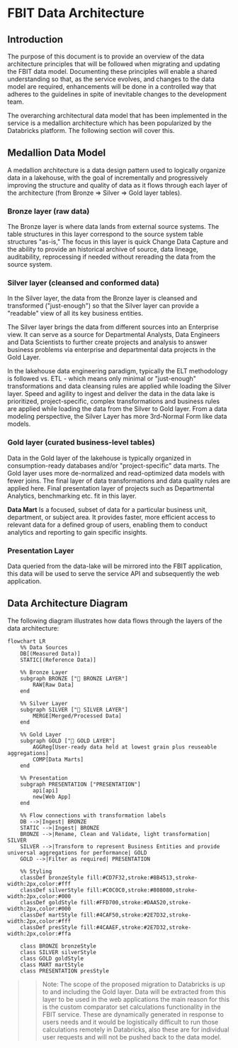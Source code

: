 # FBIT Data Architecture

## Introduction

The purpose of this document is to provide an overview of the data architecture principles that will be followed when migrating and updating the FBIT data model.  Documenting these principles will enable a shared understanding so that, as the service evolves, and changes to the data model are required, enhancements will be done in a controlled way that adheres to the guidelines in spite of inevitable changes to the development team.  

The overarching architectural data model that has been implemented in the service is a medallion architecture which has been popularized by the Databricks platform.  The following section will cover this.

## Medallion Data Model

A medallion architecture is a data design pattern used to logically organize data in a lakehouse, with the goal of incrementally and progressively improving the structure and quality of data as it flows through each layer of the architecture (from Bronze ⇒ Silver ⇒ Gold layer tables).

### Bronze layer (raw data)

The Bronze layer is where data lands from external source systems. The table structures in this layer correspond to the source system table structures "as-is," The focus in this layer is quick Change Data Capture and the ability to provide an historical archive of source, data lineage, auditability, reprocessing if needed without rereading the data from the source system.

### Silver layer (cleansed and conformed data)

In the Silver layer, the data from the Bronze layer is cleansed and transformed ("just-enough") so that the Silver layer can provide a "readable" view of all its key business entities.

The Silver layer brings the data from different sources into an Enterprise view. It can serve as a source for Departmental Analysts, Data Engineers and Data Scientists to further create projects and analysis to answer business problems via enterprise and departmental data projects in the Gold Layer.

In the lakehouse data engineering paradigm, typically the ELT methodology is followed vs. ETL - which means only minimal or "just-enough" transformations and data cleansing rules are applied while loading the Silver layer. Speed and agility to ingest and deliver the data in the data lake is prioritized, project-specific, complex transformations and business rules are applied while loading the data from the Silver to Gold layer. From a data modeling perspective, the Silver Layer has more 3rd-Normal Form like data models.

### Gold layer (curated business-level tables)

Data in the Gold layer of the lakehouse is typically organized in consumption-ready databases and/or "project-specific" data marts. The Gold layer uses more de-normalized and read-optimized data models with fewer joins. The final layer of data transformations and data quality rules are applied here. Final presentation layer of projects such as Departmental Analytics, benchmarking etc. fit in this layer.

**Data Mart**
Is a focused, subset of data for a particular business unit, department, or subject area. It provides faster, more efficient access to relevant data for a defined group of users, enabling them to conduct analytics and reporting to gain specific insights.

### Presentation Layer

Data queried from the data-lake will be mirrored into the FBIT application, this data will be used to serve the service API and subsequently the web application.  

## Data Architecture Diagram

The following diagram illustrates how data flows through the layers of the data architecture:

```mermaid
flowchart LR
    %% Data Sources
    DB[(Measured Data)]
    STATIC[(Reference Data)]
    
    %% Bronze Layer
    subgraph BRONZE ["🥉 BRONZE LAYER"]
        RAW[Raw Data]
    end
    
    %% Silver Layer
    subgraph SILVER ["🥈 SILVER LAYER"]
        MERGE[Merged/Processed Data]
    end
    
    %% Gold Layer
    subgraph GOLD ["🥇 GOLD LAYER"]
        AGGReg[User-ready data held at lowest grain plus reuseable aggregations]
        COMP[Data Marts]
    end
    
    %% Presentation
    subgraph PRESENTATION ["PRESENTATION"]
        api[api]
        new[Web App]  
    end

    %% Flow connections with transformation labels
    DB -->|Ingest| BRONZE
    STATIC -->|Ingest| BRONZE
    BRONZE -->|Rename, Clean and Validate, light transformation| SILVER
    SILVER -->|Transform to represent Business Entities and provide universal aggregations for performance| GOLD
    GOLD -->|Filter as required| PRESENTATION
    
    %% Styling
    classDef bronzeStyle fill:#CD7F32,stroke:#8B4513,stroke-width:2px,color:#fff
    classDef silverStyle fill:#C0C0C0,stroke:#808080,stroke-width:2px,color:#000
    classDef goldStyle fill:#FFD700,stroke:#DAA520,stroke-width:2px,color:#000
    classDef martStyle fill:#4CAF50,stroke:#2E7D32,stroke-width:2px,color:#fff
    classDef presStyle fill:#4CAAEF,stroke:#2E7D32,stroke-width:2px,color:#ffa
    
    class BRONZE bronzeStyle
    class SILVER silverStyle
    class GOLD goldStyle
    class MART martStyle
    class PRESENTATION presStyle
```

>>Note: The scope of the proposed migration to Databricks is up to and including the Gold layer.  Data will be extracted from this layer to be used in the web applications the main reason for this is the custom comparator set calculations functionality in the FBIT service.  These are dynamically generated in response to users needs and it would be logistically difficult to run those calculations remotely in Databricks, also these are for individual user requests and will not be pushed back to the data model.
